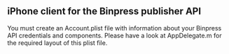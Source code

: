 ## iPhone client for the Binpress publisher API

You must create an Account.plist file with information about your Binpress API credentials and components. Please have a look at AppDelegate.m for the required layout of this plist file.